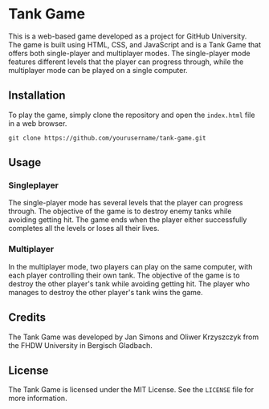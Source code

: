 # Tank Game

This is a web-based game developed as a project for GitHub University. The game is built using HTML, CSS, and JavaScript and is a Tank Game that offers both single-player and multiplayer modes. The single-player mode features different levels that the player can progress through, while the multiplayer mode can be played on a single computer.

## Installation

To play the game, simply clone the repository and open the `index.html` file in a web browser. 

```
git clone https://github.com/yourusername/tank-game.git
```

## Usage

### Singleplayer

The single-player mode has several levels that the player can progress through. The objective of the game is to destroy enemy tanks while avoiding getting hit. The game ends when the player either successfully completes all the levels or loses all their lives.

### Multiplayer

In the multiplayer mode, two players can play on the same computer, with each player controlling their own tank. The objective of the game is to destroy the other player's tank while avoiding getting hit. The player who manages to destroy the other player's tank wins the game.

## Credits

The Tank Game was developed by Jan Simons and Oliwer Krzyszczyk from the FHDW University in Bergisch Gladbach. 

## License

The Tank Game is licensed under the MIT License. See the `LICENSE` file for more information.
